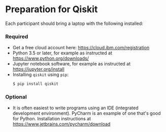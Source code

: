 # Preparation for Qiskit

Each participant should bring a laptop with the following installed:

### Required

- Get a free cloud account here: https://cloud.ibm.com/registration
- Python 3.5 or later, for example as instructed at https://www.python.org/downloads/
- Jupyter notebook software, for example as instructed at https://jupyter.org/install
- Installing `qiskit` using `pip`:
  ```bash
  $ pip install qiskit
  ```

### Optional

- It is often easiest to write programs using an IDE (integrated development environment). PyCharm is an example of one that's good for Python. Installation instructions at https://www.jetbrains.com/pycharm/download
